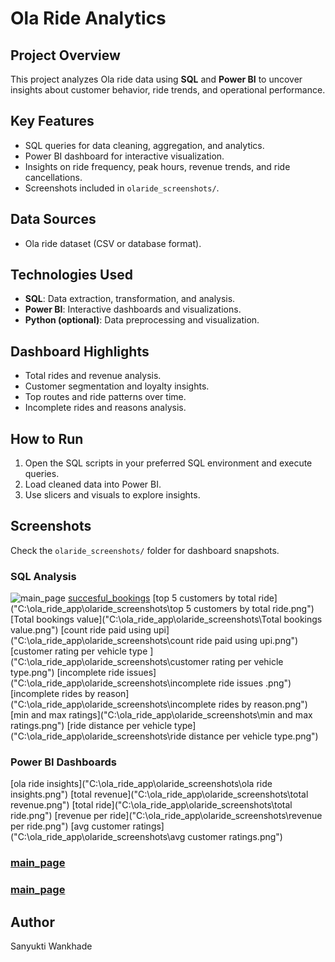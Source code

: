 # Ola Ride Analytics

## Project Overview
This project analyzes Ola ride data using **SQL** and **Power BI** to uncover insights about customer behavior, ride trends, and operational performance.

## Key Features
- SQL queries for data cleaning, aggregation, and analytics.
- Power BI dashboard for interactive visualization.
- Insights on ride frequency, peak hours, revenue trends, and ride cancellations.
- Screenshots included in `olaride_screenshots/`.

## Data Sources
- Ola ride dataset (CSV or database format).

## Technologies Used
- **SQL**: Data extraction, transformation, and analysis.
- **Power BI**: Interactive dashboards and visualizations.
- **Python (optional)**: Data preprocessing and visualization.

## Dashboard Highlights
- Total rides and revenue analysis.
- Customer segmentation and loyalty insights.
- Top routes and ride patterns over time.
- Incomplete rides and reasons analysis.

## How to Run
1. Open the SQL scripts in your preferred SQL environment and execute queries.  
2. Load cleaned data into Power BI.  
3. Use slicers and visuals to explore insights.

## Screenshots
Check the `olaride_screenshots/` folder for dashboard snapshots.

### SQL Analysis
![main_page]("C:\ola_ride_app\olaride_screenshots\main_page.png")
[succesful_bookings]("C:\ola_ride_app\olaride_screenshots\succesful_bookings.png")
[top 5 customers by total ride]("C:\ola_ride_app\olaride_screenshots\top 5 customers by total ride.png")
[Total bookings value]("C:\ola_ride_app\olaride_screenshots\Total bookings value.png")
[count ride paid using upi]("C:\ola_ride_app\olaride_screenshots\count ride paid using upi.png")
[customer rating per vehicle type ]("C:\ola_ride_app\olaride_screenshots\customer rating per vehicle type.png")
[incomplete ride issues]("C:\ola_ride_app\olaride_screenshots\incomplete ride issues .png")
[incomplete rides by reason]("C:\ola_ride_app\olaride_screenshots\incomplete rides by reason.png")
[min and max ratings]("C:\ola_ride_app\olaride_screenshots\min and max ratings.png")
[ride distance per vehicle type]("C:\ola_ride_app\olaride_screenshots\ride distance per vehicle type.png")

### Power BI Dashboards
[ola ride insights]("C:\ola_ride_app\olaride_screenshots\ola ride insights.png")
[total revenue]("C:\ola_ride_app\olaride_screenshots\total revenue.png")
[total ride]("C:\ola_ride_app\olaride_screenshots\total ride.png")
[revenue per ride]("C:\ola_ride_app\olaride_screenshots\revenue per ride.png")
[avg customer ratings]("C:\ola_ride_app\olaride_screenshots\avg customer ratings.png")
### [main_page]("C:\ola_ride_app\olaride_screenshots\main_page.png")
### [main_page]("C:\ola_ride_app\olaride_screenshots\main_page.png")



## Author
Sanyukti Wankhade

